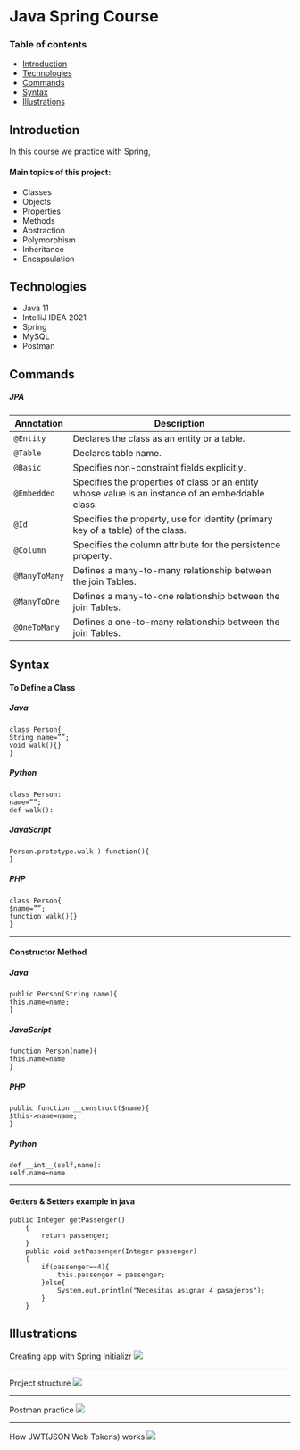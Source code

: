 # Java Spring Course
### Table of contents
* [Introduction](#introduction) 
* [Technologies](#technologies)
* [Commands](#commands)
* [Syntax](#syntax)
* [Illustrations](#illustrations)


## Introduction
In this course we practice with Spring, 

#### Main topics of this project:
* Classes 
* Objects
* Properties
* Methods
* Abstraction
* Polymorphism
* Inheritance 
* Encapsulation

## Technologies
* Java 11
* IntelliJ IDEA 2021
* Spring
* MySQL 
* Postman

## Commands
##### JPA
| Annotation | Description                    |
| ------------- | ------------------------------ |
| `@Entity`      | Declares the class as an entity or a table.       |
| `@Table`   | Declares table name.    | 
| `@Basic`   | Specifies non-constraint fields explicitly.     | 
| `@Embedded`   | Specifies the properties of class or an entity whose value is an instance of an embeddable class.     | 
| `@Id`   | Specifies the property, use for identity (primary key of a table) of the class.     | 
| `@Column`   | Specifies the column attribute for the persistence property.     | 
| `@ManyToMany`   | Defines a many-to-many relationship between the join Tables.     | 
| `@ManyToOne`   | Defines a many-to-one relationship between the join Tables.     | 
| `@OneToMany `   | Defines a one-to-many relationship between the join Tables.     | 

## Syntax
#### To Define a Class
##### Java
```
class Person{
String name=””;
void walk(){}
}
```
##### Python
```
class Person:
name=””;
def walk():
```
##### JavaScript
```
Person.prototype.walk ) function(){
}
```
##### PHP
```
class Person{
$name=””;
function walk(){}
}
```
************************************
#### Constructor Method
##### Java
```
public Person(String name){
this.name=name;
}
```
##### JavaScript
```
function Person(name){
this.name=name
}
```

##### PHP
```
public function __construct($name){
$this->name=name;
}
```
##### Python
```
def __int__(self,name):
self.name=name
```

************************************
#### Getters & Setters example in java
```
public Integer getPassenger()
    {
        return passenger;
    }
    public void setPassenger(Integer passenger)
    {
        if(passenger==4){
            this.passenger = passenger;
        }else{
            System.out.println("Necesitas asignar 4 pasajeros");
        }
    }

```


## Illustrations

Creating app with Spring Initializr
![](images/1.jpg)
**************************************
Project structure
![](images/2.jpg)
**************************************
Postman practice
![](images/3.jpg)
**************************************
How JWT(JSON Web Tokens) works
![](images/4.jpg)

